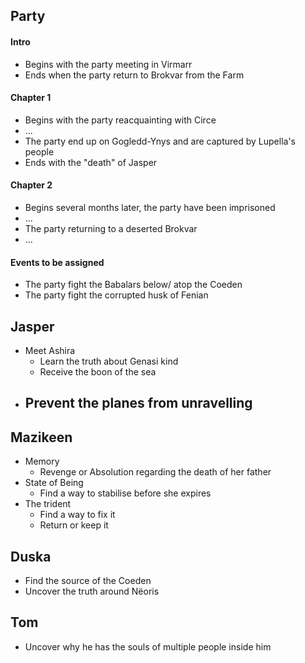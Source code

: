 ## Party
#### Intro
- Begins with the party meeting in Virmarr
- Ends when the party return to Brokvar from the Farm
#### Chapter 1
- Begins with the party reacquainting with Circe
- ...
- The party end up on Gogledd-Ynys and are captured by Lupella's people
- Ends with the "death" of Jasper
#### Chapter 2
- Begins several months later, the party have been imprisoned
- ...
- The party returning to a deserted Brokvar
- ...

#### Events to be assigned
- The party fight the Babalars below/ atop the Coeden
- The party fight the corrupted husk of Fenian

## Jasper
- Meet Ashira
	- Learn the truth about Genasi kind
	- Receive the boon of the sea
- Prevent the planes from unravelling
	- 

## Mazikeen
- Memory
	- Revenge or Absolution regarding the death of her father
- State of Being
	- Find a way to stabilise before she expires
- The trident
	- Find a way to fix it
	- Return or keep it

## Duska
- Find the source of the Coeden
- Uncover the truth around Nëoris

## Tom
- Uncover why he has the souls of multiple people inside him
